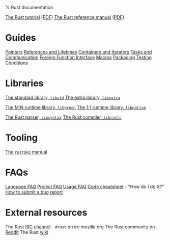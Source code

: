 % Rust documentation

<!-- Completely hide the TOC and the section numbers -->
<style type="text/css">
#TOC { display: none; }
.header-section-number { display: none; }
</style>

[The Rust tutorial](tutorial.html)  ([PDF](tutorial.pdf))
[The Rust reference manual](rust.html) ([PDF](rust.pdf))

# Guides

[Pointers](guide-pointers.html)
[References and Lifetimes](guide-lifetimes.html)
[Containers and Iterators](guide-container.html)
[Tasks and Communication](guide-tasks.html)
[Foreign Function Interface](guide-ffi.html)
[Macros](guide-macros.html)
[Packaging](guide-rustpkg.html)
[Testing](guide-testing.html)
[Conditions](guide-conditions.html)

# Libraries

[The standard library, `libstd`](std/index.html)
[The extra library, `libextra`](extra/index.html)

[The M:N runtime library, `libgreen`](green/index.html)
[The 1:1 runtime library, `libnative`](native/index.html)

[The Rust parser, `libsyntax`](syntax/index.html)
[The Rust compiler, `librustc`](rustc/index.html)

# Tooling

[The `rustpkg` manual](rustpkg.html)

# FAQs

[Language FAQ](complement-lang-faq.html)
[Project FAQ](complement-project-faq.html)
[Usage FAQ](complement-usage-faq.html)
[Code cheatsheet](complement-cheatsheet.html) - "How do I do X?"
[How to submit a bug report](complement-bugreport.html)

# External resources

The Rust [IRC channel](http://chat.mibbit.com/?server=irc.mozilla.org&channel=%23rust) - `#rust` on irc.mozilla.org
The Rust community on [Reddit](http://reddit.com/r/rust)
The Rust [wiki](http://github.com/mozilla/rust/wiki)
